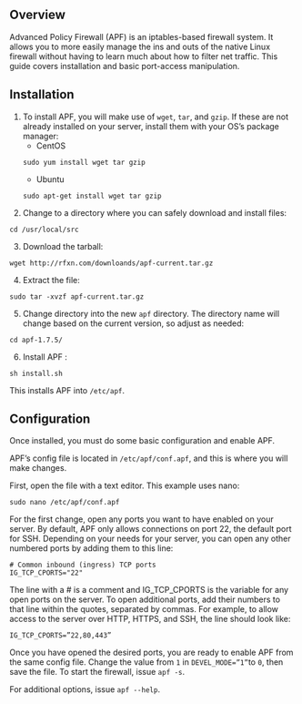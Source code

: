## Overview
Advanced Policy Firewall (APF) is an iptables-based firewall system. It allows you to more easily manage the ins and outs of the native Linux firewall without having to learn much about how to filter net traffic. This guide covers installation and basic port-access manipulation. 
## Installation
1. To install APF, you will make use of `wget`, `tar`, and `gzip`. If these are not already installed on your server, install them with your OS’s package manager:
   * CentOS
   ```
   sudo yum install wget tar gzip
   ```
   * Ubuntu
   ```
   sudo apt-get install wget tar gzip
   ```
2. Change to a directory where you can safely download and install files:
```
cd /usr/local/src
```
3. Download the tarball:
```
wget http://rfxn.com/downloands/apf-current.tar.gz
```
4. Extract the file:
```
sudo tar -xvzf apf-current.tar.gz
```
5. Change directory into the new `apf` directory. The directory name will change based on the current version, so adjust as needed:
```
cd apf-1.7.5/
```
6. Install APF :
```
sh install.sh
```
This installs APF into `/etc/apf`. 
## Configuration
Once installed, you must do some basic configuration and enable APF.

APF’s config file is located in `/etc/apf/conf.apf`, and this is where you will make changes. 

First, open the file with a text editor. This example uses nano:
```
sudo nano /etc/apf/conf.apf
```
For the first change, open any ports you want to have enabled on your server. By default, APF only allows connections on port 22, the default port for SSH. Depending on your needs for your server, you can open any other numbered ports by adding them to this line:
```
# Common inbound (ingress) TCP ports
IG_TCP_CPORTS="22"
```
The line with a # is a comment and IG_TCP_CPORTS is the variable for any open ports on the server. To open additional ports, add their numbers to that line within the quotes, separated by commas. For example, to allow access to the server over HTTP, HTTPS, and SSH, the line should look like:
```
IG_TCP_CPORTS=”22,80,443”
```
Once you have opened the desired ports, you are ready to enable APF from the same config file. Change the value from `1` in `DEVEL_MODE=”1”`to `0`, then save the file. To start the firewall, issue `apf -s`. 

For additional options, issue `apf --help`. 
